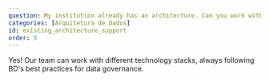 ```yaml
---
question: My institution already has an architecture. Can you work with it?
categories: [Arquitetura de Dados]
id: existing_architecture_support
order: 5
---
```


Yes! Our team can work with different technology stacks, always following BD's best practices for data governance.
